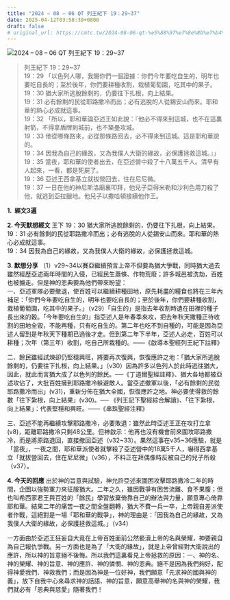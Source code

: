 ```yaml
---
title: "2024 – 08 – 06 QT 列王紀下 19：29~37"
date: 2025-04-12T03:58:39+0800
draft: false
# original_url: https://cmtc.tw/2024-08-06-qt-%e5%88%97%e7%8e%8b%e7%b4%80%e4%b8%8b-19%ef%bc%9a2937
---
```


![2024 – 08 – 06 QT 列王紀下 19：29\~37](/images/qt.jpg  "2024 – 08 – 06 QT 列王紀下 19：29\~37")

> 列王紀下 19：29\~37  
> 19：29 「以色列人哪，我賜你們一個證據：你們今年要吃自生的，明年也要吃自長的；至於後年，你們要耕種收割，栽植葡萄園，吃其中的果子。  
> 19：30 猶大家所逃脫餘剩的，仍要往下扎根，向上結果。  
> 19：31 必有餘剩的民從耶路撒冷而出；必有逃脫的人從錫安山而來。耶和華的熱心必成就這事。  
> 19：32 「所以，耶和華論亞述王如此說：『他必不得來到這城，也不在這裏射箭，不得拿盾牌到城前，也不築壘攻城。  
> 19：33 他從哪條路來，必從那條路回去，必不得來到這城。這是耶和華說的。  
> 19：34 因我為自己的緣故，又為我僕人大衛的緣故，必保護拯救這城。』」  
> 19：35 當夜，耶和華的使者出去，在亞述營中殺了十八萬五千人。清早有人起來，一看，都是死屍了。  
> 19：36 亞述王西拿基立就拔營回去，住在尼尼微。  
> 19：37 一日在他的神尼斯洛廟裏叩拜，他兒子亞得米勒和沙利色用刀殺了他，就逃到亞拉臘地。他兒子以撒哈頓接續他作王。

**1.  經文3遍**

**2. 今天默想經文**
王下 19：30 猶大家所逃脫餘剩的，仍要往下扎根，向上結果。  
19：31 必有餘剩的民從耶路撒冷而出；必有逃脫的人從錫安山而來。耶和華的熱心必成就這事。  
19：34 因我為自己的緣故，又為我僕人大衛的緣故，必保護拯救這城。

**3. 默想分享**
（1）v29\~34以賽亞繼續預言上帝不但要為猶大爭戰，同時猶大過去雖然經歷亞述兩年時間的入侵，已經民生蕭條、作物荒廢；許多城邑被洗劫，百姓也被擄走。但是神的恩典要為他們帶來盼望：  
一、亞述軍隊必要撤退，使百姓可以繼續耕種田地，原先耗盡的糧食也將在三年內補足：「你們今年要吃自生的，明年也要吃自長的；至於後年，你們要耕種收割，栽植葡萄園，吃其中的果子。」（v29）「自生的」是指去年收割時遺在田裡的種子長出來的穀。「今年要吃自生的」指亞述人是年春季來攻，把去年秋天撒種正待收割的田地全毀，不能再種，只有吃自生的。第二年也吃不到自種的，可能是因為亞述人留到是年秋天下種期已過後才走。但到第二年下半年，亞述人必走，百姓可以耕種；次年（第三年）收割，吃自己所栽種的。――《啟導本聖經列王紀下註釋》

二、餘民雖經試煉卻仍堅穩興旺，將要再次復興，恢復應許之地：「猶大家所逃脫餘剩的，仍要往下扎根，向上結果。」（v30）因為許多以色列人於此時逃往猶大，因此，就此而言猶大成了以色列的餘民。──《丁道爾聖經註釋》、猶大各地都被亞述攻佔了，大批百姓擁到耶路撒冷躲避敵人。當亞述撤軍以後，「必有餘剩的民從耶路撒冷而出」(v31)，重新分佈在猶大全國，恢復應許之地。神必要使得救的餘數「往下紮根，向上結果」(v30)。── 《列王記下聖經綜合解讀》、「往下紮根，向上結果」：代表堅穩和興旺。――《串珠聖經注釋》

三、亞述不能再繼續攻擊耶路撒冷，必要敗退：雖然此時亞述王正在攻打立拿(v8)，距離耶路撒冷只剩48公里。但神啟示：他再也沒有機會前來圍攻耶路撒冷，而是將原路退回，直接撤回亞述（v32\~33）。果然這事在v35\~36應驗，就是「當夜」，一夜之間，耶和華派使者就擊殺了亞述營中的18萬5千人，嚇得西拿基立「就拔營回去，住在尼尼微」（v36），不料正在拜偶像時反被自己的兒子所殺（v37）。

**4. 今天的回應**
出於神的旨意與試驗，神允許亞述來圍困攻擊耶路撒冷二年的時間，企圖以強勢軍力來征服猶大。二年之久，雖因戰爭有困苦流離、食不果腹；但也叫希西家君王與百姓的「餘民」學習放棄倚靠自己的辦法與力量，願意專心倚靠耶和華。結果二年的痛苦一夜之間全盤翻轉，猶大不費一兵一卒，上帝親自差派使者作戰，這絕對是一場「耶和華的戰爭」，神的理由是：「因我為自己的緣故，又為我僕人大衛的緣故，必保護拯救這城。」（v34）

一方面由於亞述王狂妄自大竟在上帝百姓面前公然褻瀆上帝的名與榮耀，神要親自為自己報仇爭戰。另一方面也是為了「大衛的緣故」，就是上帝曾經對大衛說出的應許，所以神的旨意絕不後悔。所以我們這裏看見上帝拯救的原因：一、神的名、神的榮耀、神的旨意、神的應許、神的憐憫、神的恩典。絕不是因為我們夠好，配得神愛我們、神救我們；而是因為神是一位好神，我們願意「先求神的國與神的義」，放下自我中心來尋求神的話語、神的旨意，願意高舉神的名與神的榮耀，我們就必有「恩典與慈愛」隨著我們！
